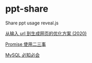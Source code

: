 # ppt-share

Share ppt usage reveal.js

[从输入 url 到生成网页的优化方案 (2020)](https://wsafight.github.io/ppt-share/performance-2020.html)

[Promise 使用二三事](https://wsafight.github.io/ppt-share/promise-skills.html)

[MySQL 必知必会](https://wsafight.github.io/ppt-share/mysql.html)